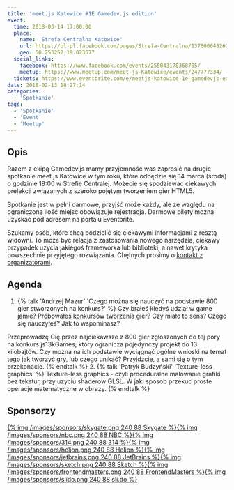 ```yaml
---
title: 'meet.js Katowice #1E Gamedev.js edition'
event:
  time: 2018-03-14 17:00:00
  place:
    name: 'Strefa Centralna Katowice'
    url: https://pl-pl.facebook.com/pages/Strefa-Centralna/1376006482624106
    geo: 50.253252,19.023677
  social_links:
    facebook: https://www.facebook.com/events/255043178368705/
    meetup: https://www.meetup.com/meet-js-Katowice/events/247777334/
  tickets: https://www.eventbrite.com/e/meetjs-katowice-1e-gamedevjs-edition-tickets-43132331966
date: 2018-02-13 18:27:14
categories:
  - 'Spotkanie'
tags:
  - 'Spotkanie'
  - 'Event'
  - 'Meetup'
---
```

## Opis

Razem z ekipą Gamedev.js mamy przyjemność was zaprosić na drugie spotkanie meet.js Katowice w tym roku, które odbędzie się 14 marca (środa) o godzinie 18:00 w Strefie Centralej. Możecie się spodziewać ciekawych prelekcji związanych z szeroko pojętym tworzeniem gier HTML5.

Spotkanie jest w pełni darmowe, przyjść może każdy, ale ze względu na ograniczoną ilość miejsc obowiązuje rejestracja. Darmowe bilety można uzyskać pod adresem na portalu Eventbrite.

Szukamy osób, które chcą podzielić się ciekawymi informacjami z resztą widowni. To może być relacja z zastosowania nowego narzędzia, ciekawy przypadek użycia jakiegoś frameworka lub biblioteki, a nawet krytyka powszechnie przyjętego rozwiązania. Chętnych prosimy o [kontakt z organizatorami](/about/#Kontakt).

## Agenda

1. {% talk 'Andrzej Mazur' 'Czego można się nauczyć na podstawie 800 gier stworzonych na konkurs?' %}
Czy brałeś kiedyś udział w game jamie? Próbowałeś konkursów tworzenia gier? Czy miało to sens? Czego się nauczyłeś? Jak to wspominasz?

Przeprowadzę Cię przez najciekawsze z 800 gier zgłoszonych do tej pory na konkurs js13kGames, który ogranicza pojedynczy projekt do 13 kilobajtów. Czy można na ich podstawie wyciągnąć ogólne wnioski na temat tego jak tworzyć gry, lub czego unikać? Przyjdźcie, a sami się o tym przekonacie.
{% endtalk %}
2. {% talk 'Patryk Budzyński' 'Texture-less graphics' %}
Texture-less graphics - czyli proceduralne malowanie grafiki bez tekstur, przy uzyciu shaderow GLSL. W jaki sposob przekuc proste operacje matematyczne w obrazy.
{% endtalk %}

## Sponsorzy

[{% img /images/sponsors/skygate.png 240 88 Skygate %}][skygate][{% img /images/sponsors/nbc.png 240 88 NBC %}][nbc][{% img /images/sponsors/314.png 240 88 314 %}][314tt][{% img /images/sponsors/helion.png 240 88 Helion %}][helion][{% img /images/sponsors/jetbrains.png 240 88 JetBrains %}][jetbrains][{% img /images/sponsors/sketch.png 240 88 Sketch %}][sketch][{% img /images/sponsors/frontendmasters.png 240 88 FrontendMasters %}][frontendmasters][{% img /images/sponsors/slido.png 240 88 sli.do %}][slido]

[skygate]: https://skygate.io
[nbc]: https://nbc.com.pl
[314tt]: http://314.tt
[helion]: http://helion.pl/
[jetbrains]: https://www.jetbrains.com
[sketch]: https://www.sketchapp.com
[frontendmasters]: https://frontendmasters.com
[slido]: https://www.sli.do
